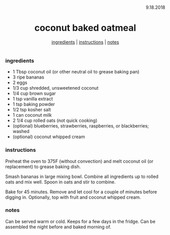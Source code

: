 <p align="right">9.18.2018</p>

<h1 align="center">coconut baked oatmeal</h1>

<div align="center">
  <a href="#ingredients">ingredients</a> | 
  <a href="#instructions">instructions</a> | 
  <a href="#notes">notes</a>
</div>
<br>

### ingredients
- 1 Tbsp coconut oil (or other neutral oil to grease baking pan)
- 3 ripe bananas 
- 2 eggs
- 1/3 cup shredded, unsweetened coconut
- 1/4 cup brown sugar
- 1 tsp vanilla extract 
- 1 tsp baking powder
- 1/2 tsp kosher salt 
- 1 can coconut milk 
- 2 1/4 cup rolled oats (not quick cooking)
- (optional) blueberries, strawberries, raspberries, or blackberries; washed
- (optional) coconut whipped cream

### instructions
Preheat the oven to 375F (without convection) and melt coconut oil (or replacement) to grease baking dish.

Smash bananas in large mixing bowl. Combine all ingredients up to rolled oats and mix well.  Spoon in oats and 
stir to combine.

Bake for 45 minutes.  Remove and let cool for a couple of minutes before digging in.  Optionally, top with fruit and 
coconut whipped cream.

### notes
Can be served warm or cold. Keeps for a few days in the fridge. Can be assembled the night before and baked morning of.
